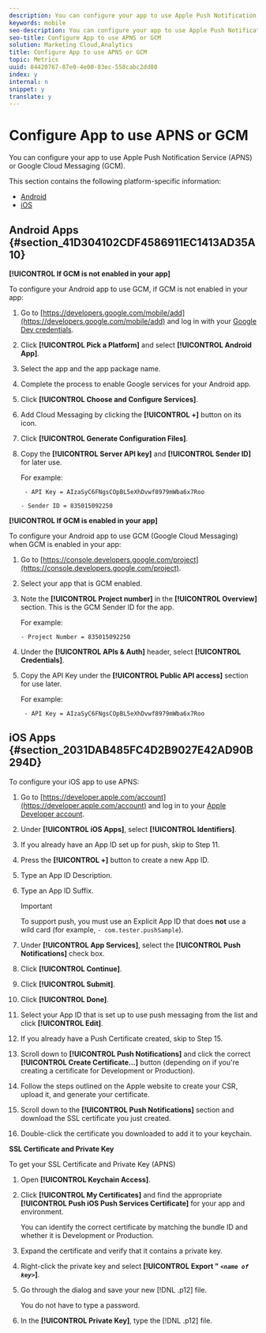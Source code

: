 ```yaml
---
description: You can configure your app to use Apple Push Notification Service (APNS) or Google Cloud Messaging (GCM).
keywords: mobile
seo-description: You can configure your app to use Apple Push Notification Service (APNS) or Google Cloud Messaging (GCM).
seo-title: Configure App to use APNS or GCM
solution: Marketing Cloud,Analytics
title: Configure App to use APNS or GCM
topic: Metrics
uuid: 84420767-87e0-4e00-83ec-558cabc2dd80
index: y
internal: n
snippet: y
translate: y
---
```


# Configure App to use APNS or GCM

You can configure your app to use Apple Push Notification Service (APNS) or Google Cloud Messaging (GCM).

This section contains the following platform-specific information:

* [Android](../../../c_manage_app_settings/c_mob_confg-app/configure_push_messaging/configure_app_apns_gcm.md#section_41D304102CDF4586911EC1413AD35A10) 
* [iOS](../../../c_manage_app_settings/c_mob_confg-app/configure_push_messaging/configure_app_apns_gcm.md#section_2031DAB485FC4D2B9027E42AD90B294D)

## Android Apps {#section_41D304102CDF4586911EC1413AD35A10}

**[!UICONTROL If GCM is not enabled in your app]**

To configure your Android app to use GCM, if GCM is not enabled in your app:

1. Go to [https://developers.google.com/mobile/add](https://developers.google.com/mobile/add) and log in with your [Google Dev credentials](https://developers.google.com/mobile/add). 

1. Click **[!UICONTROL Pick a Platform]** and select **[!UICONTROL Android App]**. 
1. Select the app and the app package name. 
1. Complete the process to enable Google services for your Android app. 
1. Click **[!UICONTROL Choose and Configure Services]**. 
1. Add Cloud Messaging by clicking the **[!UICONTROL +]** button on its icon. 
1. Click **[!UICONTROL Generate Configuration Files]**. 
1. Copy the **[!UICONTROL Server API key]** and **[!UICONTROL Sender ID]** for later use.

   For example:

   ```
    - API Key = AIzaSyC6FNgsCOpBL5eXhDvwf8979mWba6x7Roo
   ```

   ```
   - Sender ID = 835015092250
   ```

**[!UICONTROL If GCM is enabled in your app]**

To configure your Android app to use GCM (Google Cloud Messaging) when GCM is enabled in your app:

1. Go to [https://console.developers.google.com/project](https://console.developers.google.com/project). 
1. Select your app that is GCM enabled. 
1. Note the **[!UICONTROL Project number]** in the **[!UICONTROL Overview]** section. This is the GCM Sender ID for the app.

   For example:

   ```
   - Project Number = 835015092250
   ```

1. Under the **[!UICONTROL APIs & Auth]** header, select **[!UICONTROL Credentials]**. 
1. Copy the API Key under the **[!UICONTROL Public API access]** section for use later.

   For example:

   ```
    - API Key = AIzaSyC6FNgsCOpBL5eXhDvwf8979mWba6x7Roo
   ```

## iOS Apps {#section_2031DAB485FC4D2B9027E42AD90B294D}

To configure your iOS app to use APNS:

1. Go to [https://developer.apple.com/account](https://developer.apple.com/account) and log in to your [Apple Developer account](https://developer.apple.com/account). 
1. Under **[!UICONTROL iOS Apps]**, select **[!UICONTROL Identifiers]**. 
1. If you already have an App ID set up for push, skip to Step 11. 
1. Press the **[!UICONTROL +]** button to create a new App ID. 
1. Type an App ID Description. 
1. Type an App ID Suffix.

   >[!IMPORTANT]
   >
   >To support push, you must use an Explicit App ID that does **not** use a wild card (for example, `- com.tester.pushSample`).

1. Under **[!UICONTROL App Services]**, select the **[!UICONTROL Push Notifications]** check box. 
1. Click **[!UICONTROL Continue]**. 
1. Click **[!UICONTROL Submit]**. 
1. Click **[!UICONTROL Done]**. 
1. Select your App ID that is set up to use push messaging from the list and click **[!UICONTROL Edit]**. 
1. If you already have a Push Certificate created, skip to Step 15. 
1. Scroll down to **[!UICONTROL Push Notifications]** and click the correct **[!UICONTROL Create Certificate...]** button (depending on if you're creating a certificate for Development or Production). 
1. Follow the steps outlined on the Apple website to create your CSR, upload it, and generate your certificate. 
1. Scroll down to the **[!UICONTROL Push Notifications]** section and download the SSL certificate you just created. 
1. Double-click the certificate you downloaded to add it to your keychain.

**SSL Certificate and Private Key**

To get your SSL Certificate and Private Key (APNS)

1. Open **[!UICONTROL Keychain Access]**. 
1. Click **[!UICONTROL My Certificates]** and find the appropriate **[!UICONTROL Push iOS Push Services Certificate]** for your app and environment.

   You can identify the correct certificate by matching the bundle ID and whether it is Development or Production. 

1. Expand the certificate and verify that it contains a private key. 
1. Right-click the private key and select **[!UICONTROL  Export " *`<name of key>`*]**. 
1. Go through the dialog and save your new [!DNL .p12] file.

   You do not have to type a password. 

1. In the **[!UICONTROL Private Key]**, type the [!DNL .p12] file.

